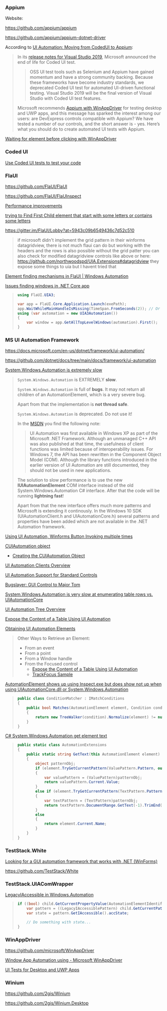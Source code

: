### Appium

Website: 

https://github.com/appium/appium

https://github.com/appium/appium-dotnet-driver

According to [UI Automation: Moving from CodedUI to Appium](https://community.devexpress.com/blogs/winforms/archive/2019/11/25/ui-automation-moving-from-codedui-to-appium.aspx):

> In its [release notes for Visual Studio 2019](https://docs.microsoft.com/en-us/visualstudio/releases/2019/release-notes-v16.0), Microsoft announced the end of life for Coded UI test.
>
> > OSS UI test tools such as Selenium and Appium have gained momentum and  have a strong community backing. Because these frameworks have become  industry standards, we deprecated Coded UI test for automated UI-driven  functional testing. Visual Studio 2019 will be the final version of  Visual Studio with Coded UI test features.
>
> Microsoft recommends [Appium with WinAppDriver](https://github.com/Microsoft/WinAppDriver) for testing desktop and UWP apps, and this message has sparked the  interest among our users: are DevExpress controls compatible with  Appium? We have tested a number of our controls, and the short answer is - yes. Here’s what you should do to create automated UI tests with  Appium.

[Waiting for element before clicking with WinAppDriver](https://stackoverflow.com/questions/56117645/waiting-for-element-before-clicking-with-winappdriver)

### Coded UI

[Use Coded UI tests to test your code](https://docs.microsoft.com/en-us/visualstudio/test/use-ui-automation-to-test-your-code?view=vs-2019)

### FlaUI

https://github.com/FlaUI/FlaUI

https://github.com/FlaUI/FlaUInspect

[Performance improvements](https://github.com/FlaUI/FlaUI/issues/368)

[trying to Find First Child element that start with some letters or contains some letters](https://github.com/FlaUI/FlaUI/issues/409)

https://gitter.im/FlaUI/Lobby?at=5943c09b6549436c7d52c510

> if microsoft didn't implement the grid pattern in their winforms datagridview, there is not much flaui can do
> but working with the headers and the rows is also possible without the grid patter
> you can also check for modified datagridview controls
> like above or here: https://github.com/northwoodspd/UIA.Extensions#datagridview
> they expose some things to uia
> but I havent tried that

[Element finding mechanisms in FlaUI | Windows Automation](https://www.youtube.com/watch?v=7OwF3oXhw14)

[Issues finding windows in .NET Core app](https://github.com/FlaUI/FlaUI/issues/298)

> ```csharp
> using FlaUI.UIA3;
> 
> var app = FlaUI.Core.Application.Launch(exePath);
> app.WaitWhileMainHandleIsMissing(TimeSpan.FromSeconds(2)); // Or just Thread.Sleep(...)
> using (var automation = new UIA3Automation())
> {
>     var window = app.GetAllTopLevelWindows(automation).First();
> }
> ```

### MS UI Automation Framework

https://docs.microsoft.com/en-us/dotnet/framework/ui-automation/

https://github.com/dotnet/docs/tree/main/docs/framework/ui-automation

[System.Windows.Automation is extremely slow](https://stackoverflow.com/questions/41768046/system-windows-automation-is-extremely-slow)

> `System.Windows.Automation` is EXTREMELY **slow**. 
>
> `System.Windows.Automation` is full of **bugs**. It may not return all children of an AutomationElement, which is a very severe bug.
>
> Apart from that the implementation is **not thread safe**.
>
> `System.Windows.Automation` is deprecated. Do not use it!
>
> In the [MSDN](https://msdn.microsoft.com/en-us/library/windows/desktop/ee684076(v=vs.85).aspx) you find the following note:
>
> > UI Automation was first available in Windows XP as part of the  Microsoft .NET Framework. Although an unmanaged C++ API was also  published at that time, the usefulness of client functions was limited  because of interoperability issues. For Windows 7, the API has been  rewritten in the Component Object Model (COM).   Although the library functions introduced in the earlier version of  UI Automation are still documented, they should not be used in new  applications.
>
> The solution to slow performance is to use the new **IUIAutomationElement** COM interface instead of the old System.Windows.Automation C# interface. After that the code will be running **lightning fast**! 
>
> Apart from that the new interface offers much more patterns and  Microsoft is extending it continously. In the Windows 10 SDK  (UIAutomationClient.h and UIAutomationCore.h) several patterns and  properties have been added which are not available in the .NET  Automation framework.

[Using UI Automation, Winforms Button Invoking multiple times](https://stackoverflow.com/questions/12591649/using-ui-automation-winforms-button-invoking-multiple-times)

[CUIAutomation object](https://docs.microsoft.com/en-us/previous-versions/windows/desktop/legacy/ff384838(v=vs.85))

- [Creating the CUIAutomation Object](https://docs.microsoft.com/en-us/windows/win32/winauto/uiauto-creatingcuiautomation)

[UI Automation Clients Overview](https://docs.microsoft.com/en-us/windows/win32/winauto/uiauto-clientsoverview)

[UI Automation Support for Standard Controls](https://docs.microsoft.com/en-us/dotnet/framework/ui-automation/ui-automation-support-for-standard-controls)

[Bugslayer: GUI Control to Major Tom](https://docs.microsoft.com/en-us/archive/msdn-magazine/2007/march/bugslayer-gui-control-to-major-tom)

[System.Windows.Automation is very slow at enumerating table rows vs. UIAutomationCore](https://stackoverflow.com/questions/28353671/system-windows-automation-is-very-slow-at-enumerating-table-rows-vs-uiautomatio)

[UI Automation Tree Overview](https://docs.microsoft.com/en-us/windows/win32/winauto/uiauto-treeoverview)

[Expose the Content of a Table Using UI Automation](https://docs.microsoft.com/en-us/dotnet/framework/ui-automation/expose-the-content-of-a-table-using-ui-automation)

[Obtaining UI Automation Elements](https://docs.microsoft.com/en-us/windows/win32/winauto/uiauto-obtainingelements)

> Other Ways to Retrieve an Element:
>
> - From an event
> - From a point
> - From a Window handle
> - From the Focused control
>   - [Expose the Content of a Table Using UI Automation](https://docs.microsoft.com/en-us/dotnet/framework/ui-automation/expose-the-content-of-a-table-using-ui-automation)
>   - [TrackFocus Sample](https://docs.microsoft.com/en-us/previous-versions/dotnet/netframework-3.5/ms771428(v=vs.90))

[AutomationElement shows up using Inspect.exe but does show not up when using UIAutomationCore.dll or System.Windows.Automation](https://stackoverflow.com/questions/9282275/automationelement-shows-up-using-inspect-exe-but-does-show-not-up-when-using-uia)

> ```cs
> public class ConditionMatcher : IMatchConditions
> {
>     public bool Matches(AutomationElement element, Condition condition)
>     {
>         return new TreeWalker(condition).Normalize(element) != null;
>     }
> }
> ```

[C# System.Windows.Automation get element text](https://stackoverflow.com/questions/23850176/c-sharp-system-windows-automation-get-element-text)

> ```cs
> public static class AutomationExtensions
> {
>     public static string GetText(this AutomationElement element)
>     {
>         object patternObj;
>         if (element.TryGetCurrentPattern(ValuePattern.Pattern, out patternObj))
>         {
>             var valuePattern = (ValuePattern)patternObj;
>             return valuePattern.Current.Value;
>         }
>         else if (element.TryGetCurrentPattern(TextPattern.Pattern, out patternObj))
>         {
>             var textPattern = (TextPattern)patternObj;
>             return textPattern.DocumentRange.GetText(-1).TrimEnd('\r'); // often there is an extra '\r' hanging off the end.
>         }
>         else
>         {
>             return element.Current.Name;
>         }
>     }
> }
> ```

### TestStack.White

[Looking for a GUI automation framework that works with .NET (WinForms)](https://stackoverflow.com/questions/5562559/looking-for-a-gui-automation-framework-that-works-with-net-winforms)

https://github.com/TestStack/White

### TestStack.UIAComWrapper

[LegacyIAccessible in Windows.Automation](https://stackoverflow.com/questions/6837935/legacyiaccessible-in-windows-automation)

> ```cs
> if ((bool) child.GetCurrentPropertyValue(AutomationElementIdentifiers.IsLegacyIAccessiblePatternAvailableProperty)) {
>     var pattern = ((LegacyIAccessiblePattern) child.GetCurrentPattern(LegacyIAccessiblePattern.Pattern));
>     var state = pattern.GetIAccessible().accState;
> 
>     // Do something with state...
> }
> ```

### WinAppDriver

https://github.com/microsoft/WinAppDriver

[Window App Automation using - Microsoft WinAppDriver](https://www.youtube.com/watch?v=CnwOEkIYSUk)

[UI Tests for Desktop and UWP Apps](https://www.youtube.com/watch?v=zlnq3HAhwr8)

### Winium

https://github.com/2gis/Winium

https://github.com/2gis/Winium.Desktop

